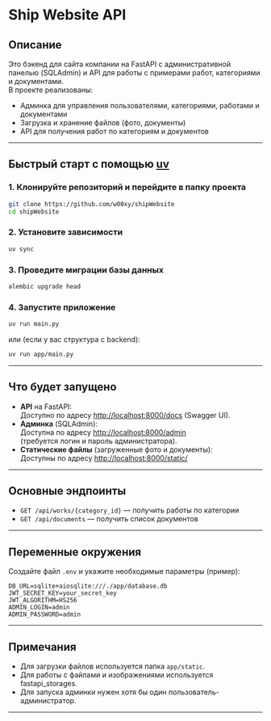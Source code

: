 # Ship Website API

## Описание

Это бэкенд для сайта компании на FastAPI с административной панелью (SQLAdmin) и API для работы с примерами работ, категориями и документами.  
В проекте реализованы:
- Админка для управления пользователями, категориями, работами и документами
- Загрузка и хранение файлов (фото, документы)
- API для получения работ по категориям и документов

---

## Быстрый старт с помощью [uv](https://github.com/astral-sh/uv)

### 1. Клонируйте репозиторий и перейдите в папку проекта

```bash
git clone https://github.com/w00xy/shipWebsite
cd shipWebsite
```

### 2. Установите зависимости

```bash
uv sync
```

### 3. Проведите миграции базы данных

```bash
alembic upgrade head
```

### 4. Запустите приложение

```bash
uv run main.py
```

или (если у вас структура с backend):

```bash
uv run app/main.py
```

---

## Что будет запущено

- **API** на FastAPI:  
  Доступно по адресу [http://localhost:8000/docs](http://localhost:8000/docs) (Swagger UI).
- **Админка** (SQLAdmin):  
  Доступна по адресу [http://localhost:8000/admin](http://localhost:8000/admin)  
  (требуется логин и пароль администратора).
- **Статические файлы** (загруженные фото и документы):  
  Доступны по адресу [http://localhost:8000/static/](http://localhost:8000/static/...)

---

## Основные эндпоинты

- `GET /api/works/{category_id}` — получить работы по категории
- `GET /api/documents` — получить список документов

---

## Переменные окружения

Создайте файл `.env` и укажите необходимые параметры (пример):

```.env
DB_URL=sqlite+aiosqlite:///./app/database.db
JWT_SECRET_KEY=your_secret_key
JWT_ALGORITHM=HS256
ADMIN_LOGIN=admin
ADMIN_PASSWORD=admin
```

---

## Примечания

- Для загрузки файлов используется папка `app/static`.
- Для работы с файлами и изображениями используется fastapi_storages.
- Для запуска админки нужен хотя бы один пользователь-администратор.

---
